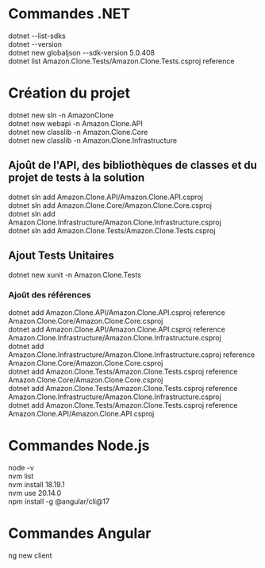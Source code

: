 # Commandes .NET
 dotnet --list-sdks    
 dotnet --version    
 dotnet new globaljson --sdk-version 5.0.408  
 dotnet list Amazon.Clone.Tests/Amazon.Clone.Tests.csproj reference
 

# Création du projet
dotnet new sln -n AmazonClone    
dotnet new webapi -n Amazon.Clone.API    
dotnet new classlib -n Amazon.Clone.Core    
dotnet new classlib -n Amazon.Clone.Infrastructure    

## Ajoût de l'API, des bibliothèques de classes et du projet de tests à la solution
dotnet sln add Amazon.Clone.API/Amazon.Clone.API.csproj    
dotnet sln add Amazon.Clone.Core/Amazon.Clone.Core.csproj    
dotnet sln add Amazon.Clone.Infrastructure/Amazon.Clone.Infrastructure.csproj    
dotnet sln add Amazon.Clone.Tests/Amazon.Clone.Tests.csproj


## Ajout Tests Unitaires
dotnet new xunit -n Amazon.Clone.Tests

### Ajoût des références
dotnet add Amazon.Clone.API/Amazon.Clone.API.csproj reference Amazon.Clone.Core/Amazon.Clone.Core.csproj    
dotnet add Amazon.Clone.API/Amazon.Clone.API.csproj reference Amazon.Clone.Infrastructure/Amazon.Clone.Infrastructure.csproj    
dotnet add Amazon.Clone.Infrastructure/Amazon.Clone.Infrastructure.csproj reference Amazon.Clone.Core/Amazon.Clone.Core.csproj    
dotnet add Amazon.Clone.Tests/Amazon.Clone.Tests.csproj reference Amazon.Clone.Core/Amazon.Clone.Core.csproj    
dotnet add Amazon.Clone.Tests/Amazon.Clone.Tests.csproj reference Amazon.Clone.Infrastructure/Amazon.Clone.Infrastructure.csproj    
dotnet add Amazon.Clone.Tests/Amazon.Clone.Tests.csproj reference Amazon.Clone.API/Amazon.Clone.API.csproj





# Commandes Node.js    

node -v    
nvm list    
nvm install 18.19.1    
nvm use 20.14.0    
npm install -g @angular/cli@17    

# Commandes Angular 
ng new client


